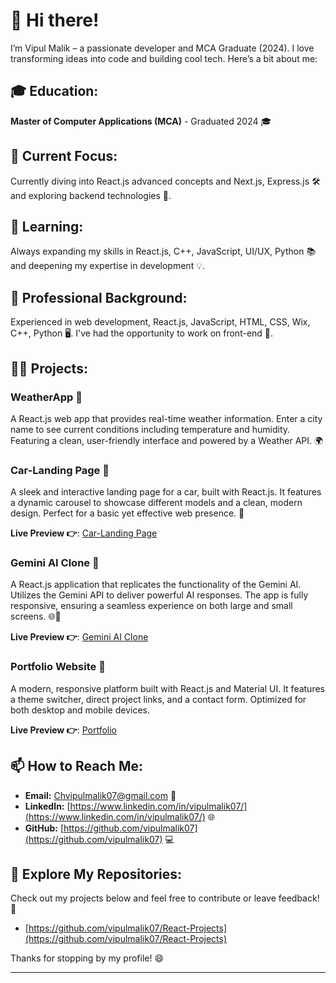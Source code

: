 
# 👋 Hi there!

I’m Vipul Malik – a passionate developer and MCA Graduate (2024). I love transforming ideas into code and building cool tech. Here’s a bit about me:

## 🎓 Education:

**Master of Computer Applications (MCA)** - Graduated 2024 🎓

## 🔭 Current Focus:

Currently diving into React.js advanced concepts and Next.js, Express.js 🛠️ and exploring backend technologies 🚀.

## 🌱 Learning:

Always expanding my skills in React.js, C++, JavaScript, UI/UX, Python 📚 and deepening my expertise in development 💡.

## 💼 Professional Background:

Experienced in web development, React.js, JavaScript, HTML, CSS, Wix, C++, Python 🖥️. I've had the opportunity to work on front-end 🌟.

## **👨‍💻 Projects:**

### **WeatherApp 🌟**

A React.js web app that provides real-time weather information. Enter a city name to see current conditions including temperature and humidity. Featuring a clean, user-friendly interface and powered by a Weather API. 🌍

### **Car-Landing Page 🚗**

A sleek and interactive landing page for a car, built with React.js. It features a dynamic carousel to showcase different models and a clean, modern design. Perfect for a basic yet effective web presence. 🌟

  **Live Preview 👉**: [Car-Landing Page](https://reactjs-car-landingpage.web.app/)

### **Gemini AI Clone 🤖**

A React.js application that replicates the functionality of the Gemini AI. Utilizes the Gemini API to deliver powerful AI responses. The app is fully responsive, ensuring a seamless experience on both large and small screens. 🌐📱

  **Live Preview 👉**: [Gemini AI Clone](https://react-gemini-ai-clone.web.app/)

### **Portfolio Website 🎨**

A modern, responsive platform built with React.js and Material UI. It features a theme switcher, direct project links, and a contact form. Optimized for both desktop and mobile devices. 

**Live Preview 👉**: [Portfolio](https://vipulmalik-portfolio.web.app/)
## 📫 How to Reach Me:

- **Email:** Chvipulmalik07@gmail.com 📧
- **LinkedIn:** [https://www.linkedin.com/in/vipulmalik07/](https://www.linkedin.com/in/vipulmalik07/) 🌐
- **GitHub:** [https://github.com/vipulmalik07](https://github.com/vipulmalik07) 💻

## 🔗 Explore My Repositories:

Check out my projects below and feel free to contribute or leave feedback! 🚀

- [https://github.com/vipulmalik07/React-Projects](https://github.com/vipulmalik07/React-Projects)

Thanks for stopping by my profile! 😄

---

